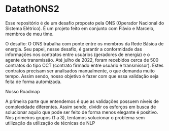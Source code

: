 # DatathONS2
Esse repositório é de um desafio proposto pela ONS (Operador Nacional do Sistema Elétrico). É um projeto feito em conjunto com Flávio e Marcelo, membros de meu time.

O desafio:
O ONS trabalha com ponte entre os membros da Rede Básica de energia. Seu papel, nesse desafio, é garantir a conformidade das informações nos contratos entre usuários (geradores de energia) e o agente de transmissão. Até julho de 2022, foram recebidos cerca de 500 contratos do tipo CCT (contrato firmado entre usuário e transmissor). Estes contratos precisam ser analisados manualmente, o que demanda muito tempo. Assim sendo, nosso objetivo é fazer com que essa validação seja feita de forma automizada.

Nosso Roadmap

A primeira parte que entendemos é que as validações possuem níveis de complexidade diferentes. Assim sendo, dividir os esforços em busca de solucionar aquilo que pode ser feito de forma menos elegante é positivo. Nos primeiros grupos (1 a 3), tentamos solucionar o problema sem utilização da utilização de técnicas de NLP
